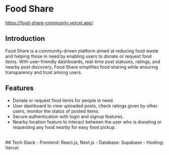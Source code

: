# Food Share
https://food-share-community.vercel.app/
<br>
## Introduction
Food Share is a community-driven platform aimed at reducing food waste and helping those in need by enabling users to donate or request food items. With user-friendly dashboards, real-time post statuses, ratings, and nearby post discovery, Food Share simplifies food sharing while ensuring transparency and trust among users.
<br>
## Features
- Donate or request food items for people in need.
- User dashboard to view uploaded posts, check ratings given by other users, monitor the status of posted items.
- Secure authentication with login and signup features.
- Nearby location feature to interact between the user who is donating or requesting any food nearby for easy food pickup.
<br>
## Tech Stack
- Frontend: React.js, Next.js
- Database: Supabase
- Hosting: Vercel
